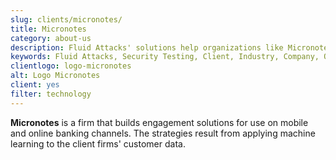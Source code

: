 ```yaml
---
slug: clients/micronotes/
title: Micronotes
category: about-us
description: Fluid Attacks' solutions help organizations like Micronotes to identify security vulnerabilities in their systems and manage their attack surfaces.
keywords: Fluid Attacks, Security Testing, Client, Industry, Company, Organization, Pentesting, Ethical Hacking, Micronotes
clientlogo: logo-micronotes
alt: Logo Micronotes
client: yes
filter: technology
---
```


**Micronotes** is a firm
that builds engagement solutions
for use on mobile and online banking channels.
The strategies result
from applying machine learning to the client firms' customer data.
